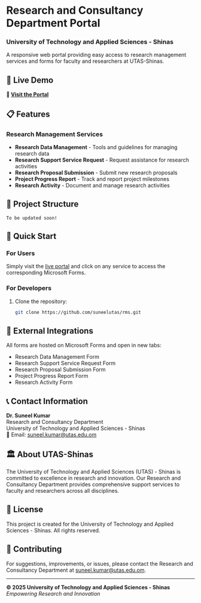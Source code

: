 # Research and Consultancy Department Portal
### University of Technology and Applied Sciences - Shinas

A responsive web portal providing easy access to research management services and forms for faculty and researchers at UTAS-Shinas.

## 🌟 Live Demo
**🔗 [Visit the Portal](https://suneelutas.github.io/rms/)**

## 📋 Features

### Research Management Services
- **Research Data Management** - Tools and guidelines for managing research data
- **Research Support Service Request** - Request assistance for research activities
- **Research Proposal Submission** - Submit new research proposals
- **Project Progress Report** - Track and report project milestones
- **Research Activity** - Document and manage research activities


## 📁 Project Structure

```
To be updated soon!
```

## 🚀 Quick Start

### For Users
Simply visit the [live portal](https://suneelutas.github.io/rms/) and click on any service to access the corresponding Microsoft Forms.

### For Developers
1. Clone the repository:
   ```bash
   git clone https://github.com/suneelutas/rms.git
   ```

## 🔗 External Integrations

All forms are hosted on Microsoft Forms and open in new tabs:
- Research Data Management Form
- Research Support Service Request Form
- Research Proposal Submission Form
- Project Progress Report Form
- Research Activity Form

## 📞 Contact Information

**Dr. Suneel Kumar**  
Research and Consultancy Department  
University of Technology and Applied Sciences - Shinas  
📧 Email: [suneel.kumar@utas.edu.om](mailto:suneel.kumar@utas.edu.om)

## 🏛️ About UTAS-Shinas

The University of Technology and Applied Sciences (UTAS) - Shinas is committed to excellence in research and innovation. Our Research and Consultancy Department provides comprehensive support services to faculty and researchers across all disciplines.

## 📜 License

This project is created for the University of Technology and Applied Sciences - Shinas. All rights reserved.

## 🤝 Contributing

For suggestions, improvements, or issues, please contact the Research and Consultancy Department at [suneel.kumar@utas.edu.om](mailto:suneel.kumar@utas.edu.om).

---

**© 2025 University of Technology and Applied Sciences - Shinas**  
*Empowering Research and Innovation*
